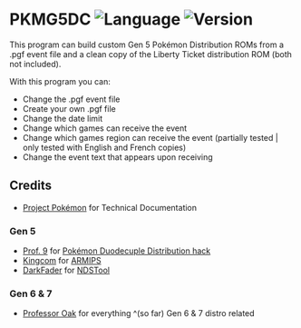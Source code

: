 # PKMG5DC ![Language](https://img.shields.io/badge/Language-Visual%20Basic-blue.svg) ![Version](https://img.shields.io/badge/dynamic/json.svg?label=Version&url=https%3A%2F%2Fraw.githubusercontent.com%2FPlasticJustice%2FPKMG5DC%2Fmaster%2FPKMG5DC%2Fversion.json&query=%24.version&colorB=10ADED&prefix=v)

This program can build custom Gen 5 Pokémon Distribution ROMs from a .pgf event file and a clean copy of the Liberty Ticket distribution ROM (both not included).

 With this program you can:
 - Change the .pgf event file
 - Create your own .pgf file
 - Change the date limit
 - Change which games can receive the event
 - Change which games region can receive the event (partially tested | only tested with English and French copies)
 - Change the event text that appears upon receiving


 ## Credits
 * [Project Pokémon](https://projectpokemon.org/home/docs/) for Technical Documentation
 ### Gen 5
 * [Prof. 9](https://github.com/Prof9) for [Pokémon Duodecuple Distribution hack](https://gbatemp.net/threads/pokemon-duodecuple-distribution-hack.285080/)
 * [Kingcom](https://github.com/Kingcom) for [ARMIPS](http://aerie.wingdreams.net/?page_id=6)
 * [DarkFader](https://github.com/darkfader) for [NDSTool](https://gbatemp.net/download/nintendo-ds-rom-tool-ndstool.29352/)
 ### Gen 6 & 7
 * [Professor Oak](https://digiex.net/members/professor-oak.50286/) for everything ^(so far) Gen 6 & 7 distro related